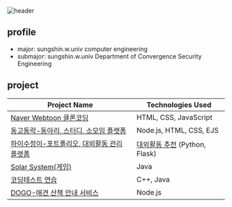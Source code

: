![header](https://capsule-render.vercel.app/api?type=wave&color=auto&height=300&section=header&text=JiwonLee%20Portpolio&fontSize=90)

## profile
- major: sungshin.w.univ computer engineering
- submajor: sungshin.w.univ Department of Convergence Security Engineering

## project
| Project Name                                         | Technologies Used                |
|------------------------------------------------------|----------------------------------|
| [Naver Webtoon 클론코딩](https://github.com/JiwonLee42/web-basics) | HTML, CSS, JavaScript            |
| [동고동락-동아리, 스터디, 소모임 플랫폼](https://github.com/JiwonLee42/dongodonglak) | Node.js, HTML, CSS, EJS          |
| [하이수정이-포트폴리오, 대외활동 관리 플랫폼](https://github.com/HiSujung/hisujung-spring-mvc.git)                | [대외활동 추천](https://github.com/JiwonLee42/hisujung_flask) (Python, Flask) |
| [Solar System(게임)](https://github.com/JiwonLee42/Game-main) | Java                             |
| [코딩테스트 연습](https://github.com/JiwonLee42/CodingTest) | C++, Java     
| [DOGO-애견 산책 안내 서비스](https://github.com/UMC-DOGO/DOGO-SERVERS) |   Node.js  |


<!--
**JiwonLee42/JiwonLee42** is a ✨ _special_ ✨ repository because its `README.md` (this file) appears on your GitHub profile.
